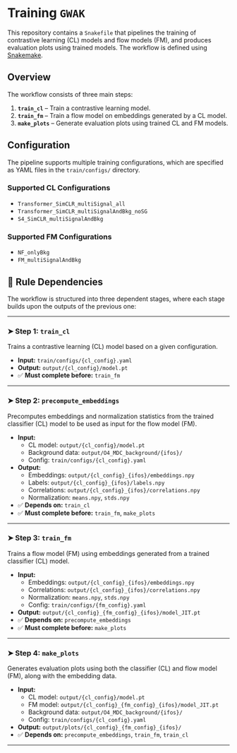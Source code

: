 # Training `GWAK`

This repository contains a `Snakefile` that pipelines the training of contrastive learning (CL) models and flow models (FM), and produces evaluation plots using trained models. The workflow is defined using [Snakemake](https://snakemake.readthedocs.io/).

## Overview

The workflow consists of three main steps:

1. **`train_cl`** – Train a contrastive learning model.
2. **`train_fm`** – Train a flow model on embeddings generated by a CL model.
3. **`make_plots`** – Generate evaluation plots using trained CL and FM models.

## Configuration

The pipeline supports multiple training configurations, which are specified as YAML files in the `train/configs/` directory.

### Supported CL Configurations

- `Transformer_SimCLR_multiSignal_all`
- `Transformer_SimCLR_multiSignalAndBkg_noSG`
- `S4_SimCLR_multiSignalAndBkg`

### Supported FM Configurations

- `NF_onlyBkg`
- `FM_multiSignalAndBkg`

## 🔗 Rule Dependencies

The workflow is structured into three dependent stages, where each stage builds upon the outputs of the previous one:

---

### ➤ Step 1: `train_cl`

Trains a contrastive learning (CL) model based on a given configuration.

- **Input:** `train/configs/{cl_config}.yaml`
- **Output:** `output/{cl_config}/model.pt`
- ✅ **Must complete before:** `train_fm`

---

### ➤ Step 2: `precompute_embeddings`

Precomputes embeddings and normalization statistics from the trained classifier (CL) model to be used as input for the flow model (FM).

- **Input:**
  - CL model: `output/{cl_config}/model.pt`
  - Background data: `output/O4_MDC_background/{ifos}/`
  - Config: `train/configs/{cl_config}.yaml`
- **Output:**
  - Embeddings: `output/{cl_config}_{ifos}/embeddings.npy`
  - Labels: `output/{cl_config}_{ifos}/labels.npy`
  - Correlations: `output/{cl_config}_{ifos}/correlations.npy`
  - Normalization: `means.npy`, `stds.npy`
- ✅ **Depends on:** `train_cl`
- ✅ **Must complete before:** `train_fm`, `make_plots`

---

### ➤ Step 3: `train_fm`

Trains a flow model (FM) using embeddings generated from a trained classifier (CL) model.

- **Input:**
  - Embeddings: `output/{cl_config}_{ifos}/embeddings.npy`
  - Correlations: `output/{cl_config}_{ifos}/correlations.npy`
  - Normalization: `means.npy`, `stds.npy`
  - Config: `train/configs/{fm_config}.yaml`
- **Output:** `output/{cl_config}_{fm_config}_{ifos}/model_JIT.pt`
- ✅ **Depends on:** `precompute_embeddings`
- ✅ **Must complete before:** `make_plots`

---

### ➤ Step 4: `make_plots`

Generates evaluation plots using both the classifier (CL) and flow model (FM), along with the embedding data.

- **Input:**
  - CL model: `output/{cl_config}/model.pt`
  - FM model: `output/{cl_config}_{fm_config}_{ifos}/model_JIT.pt`
  - Background data: `output/O4_MDC_background/{ifos}/`
  - Config: `train/configs/{cl_config}.yaml`
- **Output:** `output/plots/{cl_config}_{fm_config}_{ifos}/`
- ✅ **Depends on:** `precompute_embeddings`, `train_fm`, `train_cl`

---